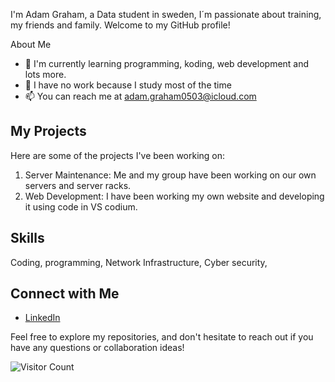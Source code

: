 I'm Adam Graham, a Data student in sweden, I´m passionate about training, my friends and family. Welcome to my GitHub profile!

 About Me

- 🌱 I'm currently learning programming, koding, web development and lots more.
- 💼 I have no work because I study most of the time
- 📫 You can reach me at adam.graham0503@icloud.com

## My Projects

Here are some of the projects I've been working on:

1. Server Maintenance: Me and my group have been working on our own servers and server racks.
2. Web Development: I have been working my own website and developing it using code in VS codium.

## Skills

Coding,
programming,
Network Infrastructure, 
Cyber security,

## Connect with Me

- [LinkedIn](https://www.linkedin.com/in/adam-graham-395a44250/)

Feel free to explore my repositories, and don't hesitate to reach out if you have any questions or collaboration ideas!

![Visitor Count](https://visitor-badge.laobi.icu/badge?page_id=your-username.your-username)
